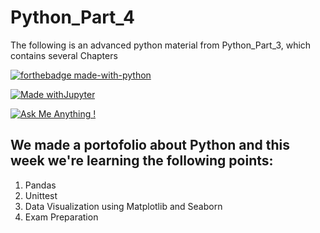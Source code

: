 # Python_Part_4
The following is an advanced python material from Python_Part_3, which contains several Chapters


[![forthebadge made-with-python](http://ForTheBadge.com/images/badges/made-with-python.svg)](https://www.python.org/)

[![Made withJupyter](https://img.shields.io/badge/Made%20with-Jupyter-orange?style=for-the-badge&logo=Jupyter)](https://jupyter.org/try)

[![Ask Me Anything !](https://img.shields.io/badge/Ask%20me-anything-1abc9c.svg)](https://GitHub.com/Naereen/ama)

## We made a portofolio about Python and this week we're learning the following points:
1. Pandas 
2. Unittest
2. Data Visualization using Matplotlib and Seaborn
3. Exam Preparation

